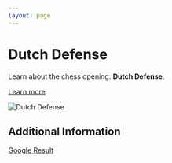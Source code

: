 ```yaml
---
layout: page
---
```

# Dutch Defense

Learn about the chess opening: **Dutch Defense**.

[Learn more](https://www.thechesswebsite.com/dutch-defense/)

![Dutch Defense](https://www.thechesswebsite.com/wp-content/uploads/2012/07/DutchDefense.jpg)

## Additional Information

[Google Result](https://www.chess.com/openings/Dutch-Defense)
